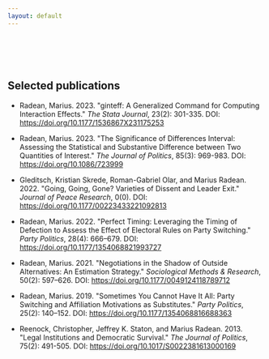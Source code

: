 ```yaml
---
layout: default
---
```


# &nbsp;
  
## Selected publications

- Radean, Marius. 2023. "ginteff: A Generalized Command for Computing Interaction Effects." *The Stata Journal*, 23(2): 301-335. DOI: <https://doi.org/10.1177/1536867X231175253>
  
- Radean, Marius. 2023. "The Significance of Differences Interval: Assessing the Statistical and Substantive Difference between Two Quantities of Interest." *The Journal of Politics*, 85(3): 969-983. DOI: <https://doi.org/10.1086/723999>

- Gleditsch, Kristian Skrede, Roman-Gabriel Olar, and Marius Radean. 2022. "Going, Going, Gone? Varieties of Dissent and Leader Exit." *Journal of Peace Research*, 0(0). DOI: <https://doi.org/10.1177/00223433221092813>

- Radean, Marius. 2022. "Perfect Timing: Leveraging the Timing of Defection to Assess the Effect of Electoral Rules on Party Switching." *Party Politics*, 28(4): 666–679. DOI: <https://doi.org/10.1177/1354068821993727>

- Radean, Marius. 2021. "Negotiations in the Shadow of Outside Alternatives: An Estimation Strategy." *Sociological Methods & Research*, 50(2): 597–626. DOI: <https://doi.org/10.1177/0049124118789712>
  
- Radean, Marius. 2019. "Sometimes You Cannot Have It All: Party Switching and Affiliation Motivations as Substitutes." *Party Politics*, 25(2): 140–152. DOI: <https://doi.org/10.1177/1354068816688363>

- Reenock, Christopher, Jeffrey K. Staton, and Marius Radean. 2013. "Legal Institutions and Democratic Survival." *The Journal of Politics*, 75(2): 491-505. DOI: <https://doi.org/10.1017/S0022381613000169>
